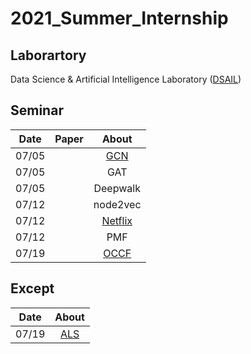 # 2021_Summer_Internship

## Laborartory

Data Science & Artificial Intelligence Laboratory ([DSAIL](http://dsail.kaist.ac.kr/))

## Seminar


| Date | Paper | About |
| :---: | --- |  :---: |
| 07/05| |[GCN](https://github.com/rlagywns0213/2021_Summer_Internship/tree/main/Graph%20Neural%20Network/GCN)
| 07/05| |GAT
| 07/05| |Deepwalk
| 07/12| |node2vec
| 07/12| |[Netflix](https://github.com/rlagywns0213/2021_Summer_Internship/tree/main/RecSys/Netflix)
| 07/12| |PMF
| 07/19| |[OCCF](https://github.com/rlagywns0213/2021_Summer_Internship/tree/main/RecSys/OCCF)

## Except

| Date | About|
|  :---:|  :---: |
| 07/19 |[ALS](https://github.com/rlagywns0213/2021_Summer_Internship/tree/main/RecSys/ALS)|

